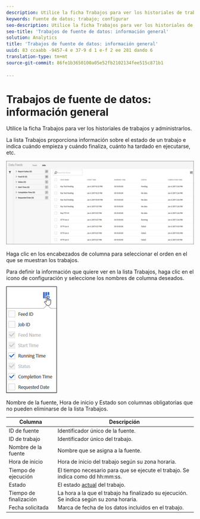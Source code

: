 ```yaml
---
description: Utilice la ficha Trabajos para ver los historiales de trabajos y administrarlos.
keywords: Fuente de datos; trabajo; configurar
seo-description: Utilice la ficha Trabajos para ver los historiales de trabajos y administrarlos.
seo-title: 'Trabajos de fuente de datos: información general'
solution: Analytics
title: 'Trabajos de fuente de datos: información general'
uuid: 83 ccaabb -9457-4 e 37-9 d 1 e-f 2 ee 281 dando 6
translation-type: tm+mt
source-git-commit: 86fe1b3650100a05e52fb2102134fee515c871b1

---
```



# Trabajos de fuente de datos: información general

Utilice la ficha Trabajos para ver los historiales de trabajos y administrarlos.

La lista Trabajos proporciona información sobre el estado de un trabajo e indica cuándo empieza y cuándo finaliza, cuánto ha tardado en ejecutarse, etc.

![](assets/jobs.jpg)

Haga clic en los encabezados de columna para seleccionar el orden en el que se muestran los trabajos.

Para definir la información que quiere ver en la lista Trabajos, haga clic en el icono de configuración y seleccione los nombres de columna deseados.

![](assets/job-cols.jpg)

Nombre de la fuente, Hora de inicio y Estado son columnas obligatorias que no pueden eliminarse de la lista Trabajos.

| Columna | Descripción |
|---|---|
| ID de fuente | Identificador único de la fuente. |
| ID de trabajo | Identificador único del trabajo. |
| Nombre de la fuente | Nombre que se asigna a la fuente. |
| Hora de inicio | Hora de inicio del trabajo según su zona horaria. |
| Tiempo de ejecución | El tiempo necesario para que se ejecute el trabajo. Se indica como dd hh:mm:ss. |
| Estado | El estado [actual](../../../export/analytics-data-feed/c-df-jobs/r-job-status.md#reference_7A39A327F643447F9B5AE3A2502C72BA) del trabajo. |
| Tiempo de finalización | La hora a la que el trabajo ha finalizado su ejecución. Se indica según su zona horaria. |
| Fecha solicitada | Marca de fecha de los datos incluidos en el trabajo. |

